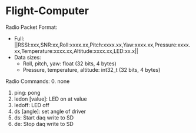 # Flight-Computer

Radio Packet Format:

- Full: ||RSSI:xxx,SNR:xx,Roll:xxxx.xx,Pitch:xxxx.xx,Yaw:xxxx.xx,Pressure:xxxx.xx,Temperature:xxxx.xx,Altitude:xxxx.xx,LED:xx.x||
- Data sizes:
  - Roll, pitch, yaw: float (32 bits, 4 bytes)
  - Pressure, temperature, altitude: int32_t (32 bits, 4 bytes)

Radio Commands:
0. none
1. ping: pong
2. ledon [value]: LED on at value
3. ledoff: LED off
4. ds [angle]: set angle of driver
5. ds: Start daq write to SD
6. de: Stop daq write to SD
